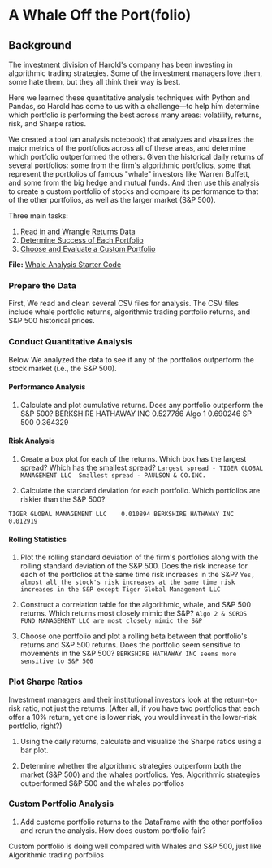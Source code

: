# A Whale Off the Port(folio)

## Background

The investment division of Harold's company has been investing in algorithmic trading strategies. Some of the investment managers love them, some hate them, but they all think their way is best.

Here we learned these quantitative analysis techniques with Python and Pandas, so Harold has come to us with a challenge—to help him determine which portfolio is performing the best across many areas: volatility, returns, risk, and Sharpe ratios.

We created a tool (an analysis notebook) that analyzes and visualizes the major metrics of the portfolios across all of these areas, and determine which portfolio outperformed the others. Given the historical daily returns of several portfolios: some from the firm's algorithmic portfolios, some that represent the portfolios of famous "whale" investors like Warren Buffett, and some from the big hedge and mutual funds.  And then use this analysis to create a custom portfolio of stocks and compare its performance to that of the other portfolios, as well as the larger market (S&P 500).


Three main tasks:

1. [Read in and Wrangle Returns Data](#Prepare-the-Data)
2. [Determine Success of Each Portfolio](#Conduct-Quantitative-Analysis)
3. [Choose and Evaluate a Custom Portfolio](#Create-Custom-Portfolio)


**File:** [Whale Analysis Starter Code](Starter_Code/whale_analysis.ipynb)

### Prepare the Data

First, We read and clean several CSV files for analysis. The CSV files include whale portfolio returns, algorithmic trading portfolio returns, and S&P 500 historical prices. 

### Conduct Quantitative Analysis

Below We analyzed the data to see if any of the portfolios outperform the stock market (i.e., the S&P 500).

#### Performance Analysis

1. Calculate and plot cumulative returns. Does any portfolio outperform the S&P 500?
BERKSHIRE HATHAWAY INC         0.527786
Algo 1                         0.690246
SP 500                         0.364329

#### Risk Analysis

1. Create a box plot for each of the returns. Which box has the largest spread? Which has the smallest spread?
`Largest spread - TIGER GLOBAL MANAGEMENT LLC 
Smallest spread - PAULSON & CO.INC.`

2. Calculate the standard deviation for each portfolio. Which portfolios are riskier than the S&P 500?

`TIGER GLOBAL MANAGEMENT LLC    0.010894
BERKSHIRE HATHAWAY INC         0.012919`

#### Rolling Statistics

1. Plot the rolling standard deviation of the firm's portfolios along with the rolling standard deviation of the S&P 500. Does the risk increase for each of the portfolios at the same time risk increases in the S&P?
`Yes, almost all the stock's risk increases at the same time risk increases in the S&P except Tiger Global Management LLC`

2. Construct a correlation table for the algorithmic, whale, and S&P 500 returns. Which returns most closely mimic the S&P?
`Algo 2 & SOROS FUND MANAGEMENT LLC are most closely mimic the S&P`

3. Choose one portfolio and plot a rolling beta between that portfolio's returns and S&P 500 returns. Does the portfolio seem sensitive to movements in the S&P 500?
`BERKSHIRE HATHAWAY INC seems more sensitive to S&P 500`

### Plot Sharpe Ratios

Investment managers and their institutional investors look at the return-to-risk ratio, not just the returns. (After all, if you have two portfolios that each offer a 10% return, yet one is lower risk, you would invest in the lower-risk portfolio, right?)

1. Using the daily returns, calculate and visualize the Sharpe ratios using a bar plot.

2. Determine whether the algorithmic strategies outperform both the market (S&P 500) and the whales portfolios.
Yes, Algorithmic strategies outperformed S&P 500 and the whales portfolios

### Custom Portfolio Analysis

1. Add custome portfolio returns to the DataFrame with the other portfolios and rerun the analysis. How does custom portfolio fair?

Custom portfolio is doing well compared with Whales and S&P 500, just like Algorithmic trading porfolios

